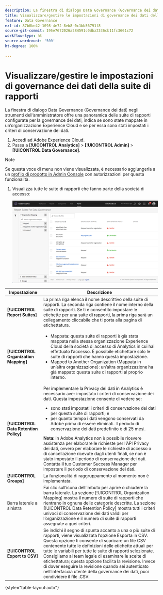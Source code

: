 ```yaml
---
description: La finestra di dialogo Data Governance (Governance dei dati) negli strumenti dell’amministratore offre una panoramica delle suite di rapporti configurate per la governance dei dati, indica se sono state mappate in un’organizzazione Experience Cloud e se per essa sono stati impostati i criteri di conservazione dei dati.
title: Visualizzare/gestire le impostazioni di governance dei dati della suite di rapporti
feature: Data Governance
exl-id: 87b0be42-1098-4e72-8eb8-0c1bb56791f8
source-git-commit: 196e7672026a284591c0dba2336cb11fc3661c72
workflow-type: ht
source-wordcount: '500'
ht-degree: 100%

---
```


# Visualizzare/gestire le impostazioni di governance dei dati della suite di rapporti

La finestra di dialogo Data Governance (Governance dei dati) negli strumenti dell’amministratore offre una panoramica delle suite di rapporti configurate per la governance dei dati, indica se sono state mappate in un’organizzazione Experience Cloud e se per essa sono stati impostati i criteri di conservazione dei dati.

1. Accedi ad Adobe Experience Cloud.
1. Passa a  **[!UICONTROL Analytics]** > **[!UICONTROL Admin]** > **[!UICONTROL Data Governance]**.

>[!NOTE]
>
>Se questa voce di menu non viene visualizzata, è necessario aggiungerla a un [profilo di prodotto in Admin Console](https://experienceleague.adobe.com/docs/analytics/admin/admin-console/permissions/product-profile.html?lang=it) con autorizzazioni per questa funzionalità.

1. Visualizza tutte le suite di rapporti che fanno parte della società di accesso:

   ![](assets/privacy_setup_an.png)

| Impostazione | Descrizione |
| --- | --- |
| **[!UICONTROL Report Suites]** | La prima riga elenca il nome descrittivo della suite di rapporti. La seconda riga contiene il nome interno della suite di rapporti. Se ti è consentito impostare le etichette per una suite di rapporti, la prima riga sarà un collegamento cliccabile che ti porta alla pagina di etichettatura. |
| **[!UICONTROL Organization Mapping]** | <ul><li>Mappata: questa suite di rapporti è già stata mappata nella stessa organizzazione Experience Cloud della società di accesso di Analytics in cui hai effettuato l’accesso. È possibile etichettare solo le suite di rapporti che hanno questa impostazione.</li><li>Mapped to Another Organization (Mappata in un’altra organizzazione): un’altra organizzazione ha già mappato questa suite di rapporti al proprio interno.</li></ul> |
| **[!UICONTROL Data Retention Policy]** | Per implementare la Privacy dei dati in Analytics è necessario aver impostato i criteri di conservazione dei dati. Questa impostazione consente di vedere se:<ul><li>sono stati impostati i criteri di conservazione dei dati per questa suite di rapporti; e</li><li>per quanto tempo i dati vengono conservati da Adobe prima di essere eliminati. Il periodo di conservazione dei dati predefinito è di 25 mesi.</li></ul>**Nota**: in Adobe Analytics non è possibile ricevere assistenza per elaborare le richieste per l’API Privacy dei dati, ovvero per elaborare le richieste di accesso o di cancellazione ricevute dagli utenti finali, se non è stato impostato il periodo di conservazione dei dati. Contatta il tuo Customer Success Manager per impostare il periodo di conservazione dei dati. |
| **[!UICONTROL Groups]** | La funzionalità di raggruppamento al momento non è implementata. |
| Barra laterale a sinistra | Fai clic sull’icona dell’imbuto per aprire o chiudere la barra laterale. La sezione [!UICONTROL Organization Mapping] mostra il numero di suite di rapporti che rientrano in ognuna delle categorie descritte. La sezione [!UICONTROL Data Retention Policy] mostra tutti i criteri univoci di conservazione dei dati validi per l’organizzazione e il numero di suite di rapporti assegnate a quei criteri. |
| **[!UICONTROL Export to CSV]** | Se indichi il segno di spunta accanto a una o più suite di rapporti, viene visualizzata l’opzione Esporta in CSV. Questa opzione ti consente di scaricare un file CSV contenente tutte le definizioni delle etichette attuali per tutte le variabili per tutte le suite di rapporti selezionate. Consigliamo al team legale di esaminare le scelte di etichettatura; questa opzione facilita la revisione. Invece di dover eseguire la revisione quando sei autenticato nell’interfaccia utente della governance dei dati, puoi condividere il file .CSV. |

{style=&quot;table-layout:auto&quot;}
